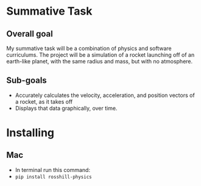 # Summative Task

## Overall goal

My summative task will be a combination of physics and software curriculums. The project will be a simulation of a rocket launching off of an earth-like planet, with the same radius and mass, but with no atmosphere.

## Sub-goals

* Accurately calculates the velocity, acceleration, and position vectors of a rocket, as it takes off
* Displays that data graphically, over time.

# Installing
## Mac
* In terminal run this command:
* `pip install rosshill-physics`
